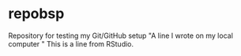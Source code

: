 # repobsp
Repository for testing my Git/GitHub setup
"A line I wrote on my local computer  " 
This is a line from RStudio.